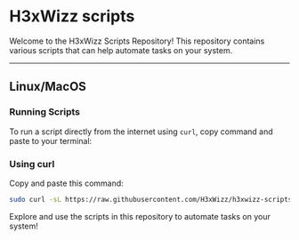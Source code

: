 # H3xWizz scripts

Welcome to the H3xWizz Scripts Repository! This repository contains various scripts that can help automate tasks on your system.

<hr>

## Linux/MacOS

### Running Scripts

To run a script directly from the internet using `curl`, copy command and paste to your terminal:


### Using curl

Copy and paste this command:

```bash
sudo curl -sL https://raw.githubusercontent.com/H3xWizz/h3xwizz-scripts/refs/heads/main/h3xwizz_scripts.sh | sudo -E bash -
```

Explore and use the scripts in this repository to automate tasks on your system!
